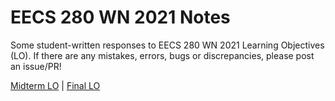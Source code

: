 # EECS 280 WN 2021 Notes

Some student-written responses to EECS 280 WN 2021 Learning Objectives (LO). If there are any mistakes, errors, bugs or discrepancies, please post an issue/PR!

[Midterm LO](./midterm/midterm.md) | [Final LO](./final/final.md)
